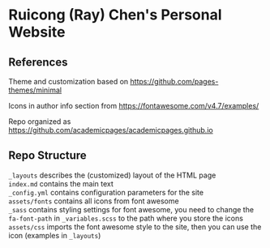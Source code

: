 # Ruicong (Ray) Chen's Personal Website

## References

Theme and customization based on https://github.com/pages-themes/minimal

Icons in author info section from https://fontawesome.com/v4.7/examples/

Repo organized as https://github.com/academicpages/academicpages.github.io

## Repo Structure

`_layouts` describes the (customized) layout of the HTML page  
`index.md` contains the main text  
`_config.yml` contains configuration parameters for the site  
`assets/fonts` contains all icons from font awesome  
`_sass` contains styling settings for font awesome, you need to change the `fa-font-path` in `_variables.scss` to the path where you store the icons  
`assets/css` imports the font awesome style to the site, then you can use the icon (examples in `_layouts`)